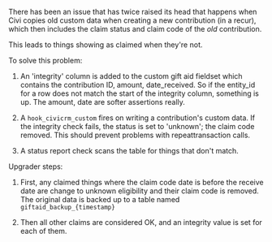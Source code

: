 There has been an issue that has twice raised its head that happens when Civi
copies old custom data when creating a new contribution (in a recur), which then
includes the claim status and claim code of the *old* contribution.

This leads to things showing as claimed when they're not.

To solve this problem:

1. An 'integrity' column is added to the custom gift aid fieldset which contains
   the contribution ID, amount, date_received. So if the entity_id for a row does
   not match the start of the integrity column, something is up. The amount, date
   are softer assertions really.

2. A `hook_civicrm_custom` fires on writing a contribution's custom data. If
   the integrity check fails, the status is set to 'unknown'; the claim code removed.
   This should prevent problems with repeattransaction calls.

3. A status report check scans the table for things that don't match.

Upgrader steps:

1. First, any claimed things where the claim code date is before the receive
   date are change to unknown eligibility and their claim code is removed. The
   original data is backed up to a table named `giftaid_backup_{timestamp}` 

2. Then all other claims are considered OK, and an integrity value is set for each of them.

